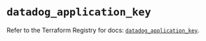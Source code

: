 # `datadog_application_key`

Refer to the Terraform Registry for docs: [`datadog_application_key`](https://registry.terraform.io/providers/datadog/datadog/3.60.1/docs/resources/application_key).
